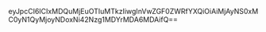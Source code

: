eyJpcCI6ICIxMDQuMjEuOTIuMTkzIiwgInVwZGF0ZWRfYXQiOiAiMjAyNS0xMC0yN1QyMjoyNDoxNi42Nzg1MDYrMDA6MDAifQ==